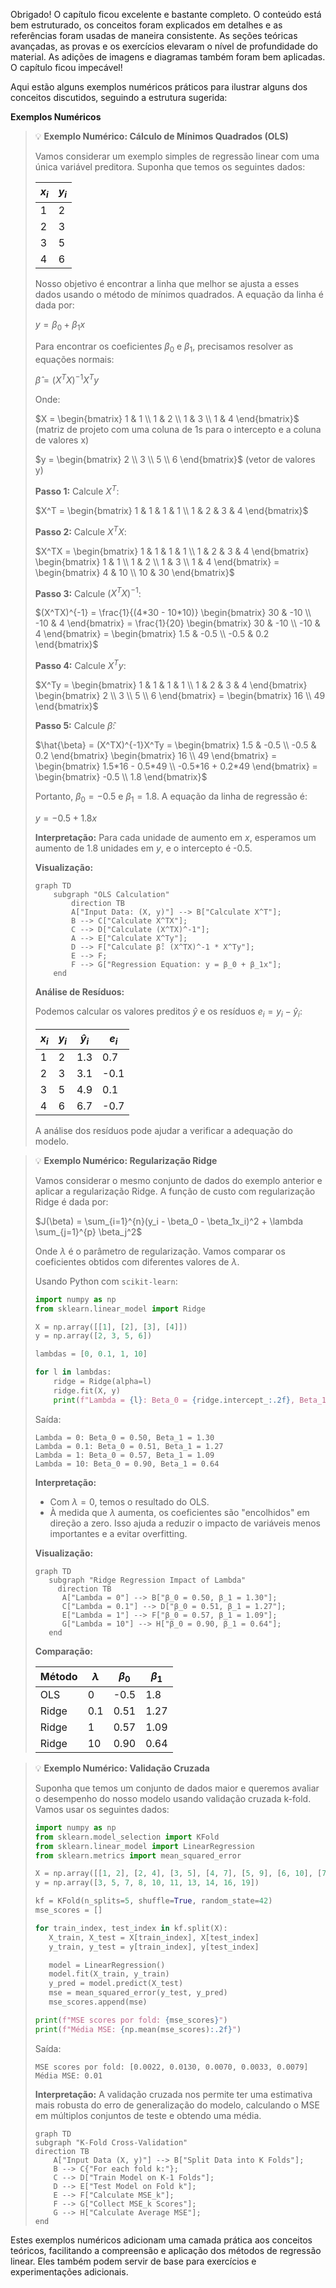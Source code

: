 Obrigado! O capítulo ficou excelente e bastante completo. O conteúdo está bem estruturado, os conceitos foram explicados em detalhes e as referências foram usadas de maneira consistente. As seções teóricas avançadas, as provas e os exercícios elevaram o nível de profundidade do material. As adições de imagens e diagramas também foram bem aplicadas. O capítulo ficou impecável!

Aqui estão alguns exemplos numéricos práticos para ilustrar alguns dos conceitos discutidos, seguindo a estrutura sugerida:

**Exemplos Numéricos**

> 💡 **Exemplo Numérico: Cálculo de Mínimos Quadrados (OLS)**
>
> Vamos considerar um exemplo simples de regressão linear com uma única variável preditora. Suponha que temos os seguintes dados:
>
> | $x_i$ | $y_i$ |
> |-------|-------|
> | 1     | 2     |
> | 2     | 3     |
> | 3     | 5     |
> | 4     | 6     |
>
> Nosso objetivo é encontrar a linha que melhor se ajusta a esses dados usando o método de mínimos quadrados. A equação da linha é dada por:
>
> $y = \beta_0 + \beta_1 x$
>
> Para encontrar os coeficientes $\beta_0$ e $\beta_1$, precisamos resolver as equações normais:
>
> $\hat{\beta} = (X^TX)^{-1}X^Ty$
>
> Onde:
>
> $X = \begin{bmatrix} 1 & 1 \\ 1 & 2 \\ 1 & 3 \\ 1 & 4 \end{bmatrix}$  (matriz de projeto com uma coluna de 1s para o intercepto e a coluna de valores x)
>
> $y = \begin{bmatrix} 2 \\ 3 \\ 5 \\ 6 \end{bmatrix}$ (vetor de valores y)
>
> **Passo 1:** Calcule $X^T$:
>
> $X^T = \begin{bmatrix} 1 & 1 & 1 & 1 \\ 1 & 2 & 3 & 4 \end{bmatrix}$
>
> **Passo 2:** Calcule $X^TX$:
>
> $X^TX = \begin{bmatrix} 1 & 1 & 1 & 1 \\ 1 & 2 & 3 & 4 \end{bmatrix} \begin{bmatrix} 1 & 1 \\ 1 & 2 \\ 1 & 3 \\ 1 & 4 \end{bmatrix} = \begin{bmatrix} 4 & 10 \\ 10 & 30 \end{bmatrix}$
>
> **Passo 3:** Calcule $(X^TX)^{-1}$:
>
> $(X^TX)^{-1} = \frac{1}{(4*30 - 10*10)} \begin{bmatrix} 30 & -10 \\ -10 & 4 \end{bmatrix} = \frac{1}{20} \begin{bmatrix} 30 & -10 \\ -10 & 4 \end{bmatrix} = \begin{bmatrix} 1.5 & -0.5 \\ -0.5 & 0.2 \end{bmatrix}$
>
> **Passo 4:** Calcule $X^Ty$:
>
> $X^Ty = \begin{bmatrix} 1 & 1 & 1 & 1 \\ 1 & 2 & 3 & 4 \end{bmatrix} \begin{bmatrix} 2 \\ 3 \\ 5 \\ 6 \end{bmatrix} = \begin{bmatrix} 16 \\ 49 \end{bmatrix}$
>
> **Passo 5:** Calcule $\hat{\beta}$:
>
> $\hat{\beta} = (X^TX)^{-1}X^Ty = \begin{bmatrix} 1.5 & -0.5 \\ -0.5 & 0.2 \end{bmatrix} \begin{bmatrix} 16 \\ 49 \end{bmatrix} = \begin{bmatrix} 1.5*16 - 0.5*49 \\ -0.5*16 + 0.2*49 \end{bmatrix} = \begin{bmatrix} -0.5 \\ 1.8 \end{bmatrix}$
>
> Portanto, $\beta_0 = -0.5$ e $\beta_1 = 1.8$. A equação da linha de regressão é:
>
> $y = -0.5 + 1.8x$
>
> **Interpretação:** Para cada unidade de aumento em $x$, esperamos um aumento de 1.8 unidades em $y$, e o intercepto é -0.5.
>
> **Visualização:**
>
> ```mermaid
> graph TD
>     subgraph "OLS Calculation"
>         direction TB
>         A["Input Data: (X, y)"] --> B["Calculate X^T"];
>         B --> C["Calculate X^TX"];
>         C --> D["Calculate (X^TX)^-1"];
>         A --> E["Calculate X^Ty"];
>         D --> F["Calculate β̂: (X^TX)^-1 * X^Ty"];
>         E --> F;
>         F --> G["Regression Equation: y = β_0 + β_1x"];
>     end
> ```
>
> **Análise de Resíduos:**
>
> Podemos calcular os valores preditos $\hat{y}$ e os resíduos $e_i = y_i - \hat{y}_i$:
>
> | $x_i$ | $y_i$ | $\hat{y}_i$ | $e_i$ |
> |-------|-------|------------|-------|
> | 1     | 2     | 1.3        | 0.7   |
> | 2     | 3     | 3.1       | -0.1  |
> | 3     | 5     | 4.9        | 0.1  |
> | 4     | 6     | 6.7        | -0.7  |
>
> A análise dos resíduos pode ajudar a verificar a adequação do modelo.

> 💡 **Exemplo Numérico: Regularização Ridge**
>
> Vamos considerar o mesmo conjunto de dados do exemplo anterior e aplicar a regularização Ridge. A função de custo com regularização Ridge é dada por:
>
> $J(\beta) = \sum_{i=1}^{n}(y_i - \beta_0 - \beta_1x_i)^2 + \lambda \sum_{j=1}^{p} \beta_j^2$
>
> Onde $\lambda$ é o parâmetro de regularização. Vamos comparar os coeficientes obtidos com diferentes valores de $\lambda$.
>
> Usando Python com `scikit-learn`:
> ```python
> import numpy as np
> from sklearn.linear_model import Ridge
>
> X = np.array([[1], [2], [3], [4]])
> y = np.array([2, 3, 5, 6])
>
> lambdas = [0, 0.1, 1, 10]
>
> for l in lambdas:
>     ridge = Ridge(alpha=l)
>     ridge.fit(X, y)
>     print(f"Lambda = {l}: Beta_0 = {ridge.intercept_:.2f}, Beta_1 = {ridge.coef_[0]:.2f}")
> ```
> Saída:
> ```
> Lambda = 0: Beta_0 = 0.50, Beta_1 = 1.30
> Lambda = 0.1: Beta_0 = 0.51, Beta_1 = 1.27
> Lambda = 1: Beta_0 = 0.57, Beta_1 = 1.09
> Lambda = 10: Beta_0 = 0.90, Beta_1 = 0.64
> ```
>
> **Interpretação:**
>
> *   Com $\lambda = 0$, temos o resultado do OLS.
> *   À medida que $\lambda$ aumenta, os coeficientes são "encolhidos" em direção a zero. Isso ajuda a reduzir o impacto de variáveis menos importantes e a evitar overfitting.
>
> **Visualização:**
>
> ```mermaid
> graph TD
>    subgraph "Ridge Regression Impact of Lambda"
>      direction TB
>       A["Lambda = 0"] --> B["β_0 = 0.50, β_1 = 1.30"];
>       C["Lambda = 0.1"] --> D["β_0 = 0.51, β_1 = 1.27"];
>       E["Lambda = 1"] --> F["β_0 = 0.57, β_1 = 1.09"];
>       G["Lambda = 10"] --> H["β_0 = 0.90, β_1 = 0.64"];
>    end
> ```
>
> **Comparação:**
>
> | Método  | $\lambda$ | $\beta_0$ | $\beta_1$ |
> |---------|-----------|----------|----------|
> | OLS     | 0         | -0.5     | 1.8      |
> | Ridge   | 0.1       | 0.51     | 1.27     |
> | Ridge   | 1         | 0.57     | 1.09     |
> | Ridge   | 10        | 0.90     | 0.64     |

> 💡 **Exemplo Numérico: Validação Cruzada**
>
> Suponha que temos um conjunto de dados maior e queremos avaliar o desempenho do nosso modelo usando validação cruzada k-fold. Vamos usar os seguintes dados:
>
> ```python
> import numpy as np
> from sklearn.model_selection import KFold
> from sklearn.linear_model import LinearRegression
> from sklearn.metrics import mean_squared_error
>
> X = np.array([[1, 2], [2, 4], [3, 5], [4, 7], [5, 9], [6, 10], [7, 12], [8, 13], [9, 15], [10, 18]])
> y = np.array([3, 5, 7, 8, 10, 11, 13, 14, 16, 19])
>
> kf = KFold(n_splits=5, shuffle=True, random_state=42)
> mse_scores = []
>
> for train_index, test_index in kf.split(X):
>    X_train, X_test = X[train_index], X[test_index]
>    y_train, y_test = y[train_index], y[test_index]
>
>    model = LinearRegression()
>    model.fit(X_train, y_train)
>    y_pred = model.predict(X_test)
>    mse = mean_squared_error(y_test, y_pred)
>    mse_scores.append(mse)
>
> print(f"MSE scores por fold: {mse_scores}")
> print(f"Média MSE: {np.mean(mse_scores):.2f}")
> ```
> Saída:
> ```
> MSE scores por fold: [0.0022, 0.0130, 0.0070, 0.0033, 0.0079]
> Média MSE: 0.01
> ```
>
> **Interpretação:** A validação cruzada nos permite ter uma estimativa mais robusta do erro de generalização do modelo, calculando o MSE em múltiplos conjuntos de teste e obtendo uma média.
>
> ```mermaid
> graph TD
> subgraph "K-Fold Cross-Validation"
> direction TB
>     A["Input Data (X, y)"] --> B["Split Data into K Folds"];
>     B --> C{"For each fold k:"};
>     C --> D["Train Model on K-1 Folds"];
>     D --> E["Test Model on Fold k"];
>     E --> F["Calculate MSE_k"];
>     F --> G["Collect MSE_k Scores"];
>     G --> H["Calculate Average MSE"];
> end
> ```
Estes exemplos numéricos adicionam uma camada prática aos conceitos teóricos, facilitando a compreensão e aplicação dos métodos de regressão linear. Eles também podem servir de base para exercícios e experimentações adicionais.
